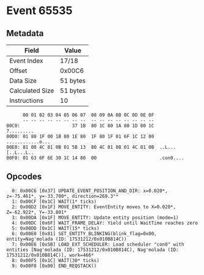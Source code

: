 # Event 65535

## Metadata

| Field           | Value    |
|-----------------|----------|
| Event Index     | 17/18    |
| Offset          | 0x00C6   |
| Data Size       | 51 bytes |
| Calculated Size | 51 bytes |
| Instructions    | 10       |

```
      00 01 02 03 04 05 06 07  08 09 0A 0B 0C 0D 0E 0F
      -- -- -- -- -- -- -- --  -- -- -- -- -- -- -- --
00C0:                   37 1B  80 1C 80 1A 80 1D 80 1C        7.........
00D0: 01 80 1F 00 1B 80 1E 80  1F 80 1F 01 6F 1C 12 80  ............o...
00E0: 81 00 4C 81 0B 01 5B 13  80 4C 81 0B 01 4C 81 0B  ..L...[..L...L..
00F0: 01 63 6F 6E 30 1C 14 80  00                       .con0....       
```

## Opcodes

```
  0: 0x00C6 [0x37] UPDATE_EVENT_POSITION_AND_DIR: x=0.020*, z=-75.461*, y=-33.700*, direction=269.3°*
  1: 0x00CF [0x1C] WAIT(1* ticks)
  2: 0x00D2 [0x1F] MOVE_ENTITY: EventEntity moves to X=0.020*, Z=-62.922*, Y=-33.801*
  3: 0x00DA [0x1F] MOVE_ENTITY: Update entity position (mode=1)
  4: 0x00DC [0x6F] WAIT_FRAME_DELAY: Yield until WaitTime reaches zero
  5: 0x00DD [0x1C] WAIT(15* ticks)
  6: 0x00E0 [0x81] SET_ENTITY_BLINKING(blink_flag=0x00, entity=Nag'molada (ID: 17531212/0x010B814C))
  7: 0x00E6 [0x5B] LOAD_EXT_SCHEDULER: Load scheduler "con0" with entities [Nag'molada (ID: 17531212/0x010B814C), Nag'molada (ID: 17531212/0x010B814C)], work=466*
  8: 0x00F5 [0x1C] WAIT(30* ticks)
  9: 0x00F8 [0x00] END_REQSTACK()
```
